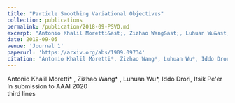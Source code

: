 ```yaml
---
title: "Particle Smoothing Variational Objectives"
collection: publications
permalink: /publication/2018-09-PSVO.md
excerpt: "Antonio Khalil Moretti&ast;, Zizhao Wang&ast;, Luhuan Wu&ast;, Iddo Drori, Itsik Pe&apos;er<br/>In submission to AAAI 2020<br/>third lines"
date: 2019-09-05
venue: 'Journal 1'
paperurl: 'https://arxiv.org/abs/1909.09734'
citation: "Antonio Khalil Moretti*, Zizhao Wang*, Luhuan Wu*, Iddo Drori, Itsik Pe&apos;er."
---
```

Antonio Khalil Moretti\* , Zizhao Wang\* , Luhuan Wu\*, Iddo Drori, Itsik Pe&apos;er<br/>In submission to AAAI 2020<br/>third lines

